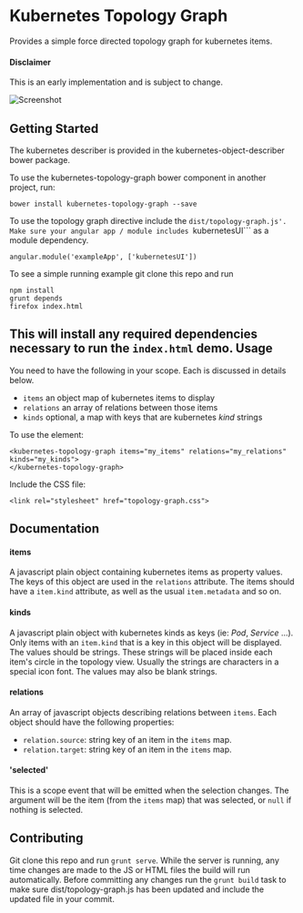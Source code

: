 Kubernetes Topology Graph
=========================

Provides a simple force directed topology graph for kubernetes items.

#### Disclaimer
This is an early implementation and is subject to change.

![Screenshot](https://raw.github.com/kubernetes-ui/topology-graph/master/scratch/screenshot.png)

Getting Started
---------------

The kubernetes describer is provided in the kubernetes-object-describer bower package.

To use the kubernetes-topology-graph bower component in another project, run:

```
bower install kubernetes-topology-graph --save
```

To use the topology graph directive include the ```dist/topology-graph.js'. Make sure your
angular app / module includes ```kubernetesUI``` as a module dependency.

```
angular.module('exampleApp', ['kubernetesUI'])
```

To see a simple running example git clone this repo and run

```
npm install
grunt depends
firefox index.html
```

This will install any required dependencies necessary to run the ```index.html``` demo.
Usage
-----

You need to have the following in your scope. Each is discussed in details below.

 * ```items``` an object map of kubernetes items to display
 * ```relations``` an array of relations between those items
 * ```kinds``` optional, a map with keys that are kubernetes *kind* strings

To use the element:

```
<kubernetes-topology-graph items="my_items" relations="my_relations" kinds="my_kinds">
</kubernetes-topology-graph>
```

Include the CSS file:

```
<link rel="stylesheet" href="topology-graph.css">
```

Documentation
-------------

#### items

A javascript plain object containing kubernetes items as property values. The keys
of this object are used in the ```relations``` attribute. The items should have a
```item.kind``` attribute, as well as the usual ```item.metadata``` and so on.

#### kinds

A javascript plain object with kubernetes kinds as keys (ie: *Pod*, *Service* ...). Only
items with an ```item.kind``` that is a key in this object will be displayed. The
values should be strings. These strings will be placed inside each item's circle in the
topology view. Usually the strings are characters in a special icon font. The values may
also be blank strings.

#### relations

An array of javascript objects describing relations between ```items```. Each object should
have the following properties:

 * ```relation.source```: string key of an item in the ```items``` map.
 * ```relation.target```: string key of an item in the ```items``` map.

#### 'selected'

This is a scope event that will be emitted when the selection changes. The argument will
be the item (from the ```items``` map) that was selected, or ```null``` if nothing is
selected.

Contributing
------------

Git clone this repo and run `grunt serve`. While the server is running, any time changes
are made to the JS or HTML files the build will run automatically.  Before committing any
changes run the `grunt build` task to make sure dist/topology-graph.js has been updated
and include the updated file in your commit.
